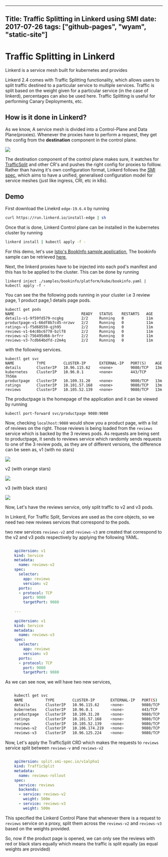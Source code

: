 
---
Title: Traffic Splitting in Linkerd using SMI
date: 2017-07-26
tags: ["github-pages", "wyam", "static-site"]
---

# Traffic Splitting in Linkerd

Linkerd is a service mesh built for kubernetes and provides

Linkerd 2.4 comes with Traffic Splitting functionality, which allows users to split traffic destined to a particular service to multiple services. Traffic is split based on the weight given for a particular service (in the case of linkerd), percentages can also be used here. Traffic Splitting is useful for performing Canary Deployments, etc. 

## How is it done in Linkerd?

As we know, A service mesh is divided into a Control-Plane and Data Plane(proxies). Whenever the proxies have to perform a request, they get the config from the **destination** component in the control plane.

![](/images/control-plane-5c1c76a5-5431-4134-b08c-0f3bef57fcac.png)

The destination component of the control plane makes sure, it watches for [TrafficSplit](https://github.com/deislabs/smi-spec/blob/master/traffic-split.md) and other CR's and pushes the right config for proxies to folllow. Rather than having it's own configuration format, Linkerd follows the [SMI spec](http://www.smi-spec.io), which aims to have a unified, generalised configuration model for service meshes (just like ingress, CRI, etc in k8s). 

## Demo

First download the Linekrd `edge-19.6.4` by running 

```bash
curl https://run.linkerd.io/install-edge | sh
```

Once that is done, Linkerd Control plane can be installed in the kubernetes cluster by running 

```bash
linkerd install | kubectl apply -f -
```

For this demo, let's use [Istio's BookInfo sample application](https://github.com/istio/istio/tree/master/samples/bookinfo), The bookinfo sample can be retrieved [here](https://istio.io/docs/setup/kubernetes/#downloading-the-release),

Next, the linkerd proxies have to be injected into each pod's manifest and this has to be applied to the cluster. This can be done by running 

`linkerd inject ./samples/bookinfo/platform/kube/bookinfo.yaml | kubectl apply -f -` 

You can see the the following pods running in your cluster i.e 3 review page, 1 product page,1 details page pods.

    kubectl get pods
    NAME                              READY   STATUS    RESTARTS   AGE
    details-v1-9f59fd579-ncgkg        2/2     Running   0          11m
    productpage-v1-66df8b7cd5-nrzwv   2/2     Running   0          11m
    ratings-v1-f5d68559-qjh95         2/2     Running   0          11m
    reviews-v1-64c8bc6778-bzlf8       2/2     Running   0          11m
    reviews-v2-756495d66-brfrr        2/2     Running   0          11m
    reviews-v3-7cdb64bdfd-z2m4q       2/2     Running   0          11m

with the following services.

    kubectl get svc
    NAME          TYPE        CLUSTER-IP      EXTERNAL-IP   PORT(S)    AGE
    details       ClusterIP   10.96.115.62    <none>        9080/TCP   13m
    kubernetes    ClusterIP   10.96.0.1       <none>        443/TCP    7h56m
    productpage   ClusterIP   10.109.31.20    <none>        9080/TCP   13m
    ratings       ClusterIP   10.101.57.168   <none>        9080/TCP   13m
    reviews       ClusterIP   10.105.52.139   <none>        9080/TCP   13m

The productpage is the homepage of the application and it can be viewed by running 

    kubectl port-forward svc/productpage 9080:9080

Now, checking `localhost:9080` would show you a product page, with a list of reviews on the right. Those reviews is being loaded from the `reviews` service which is backed by the 3 reviews pods. As requests are being sent to productpage, it sends to reviews service which randomly sends requests to one of the 3 review pods, as they are of different versions, the difference can be seen as,
 v1 (with no stars) 

![](/images/v1-972e7ce4-8e3a-43b6-85f7-e0df617b2724.png)

v2 (with orange stars)

![](/images/v2-c3bcd0df-5d6e-4e4e-b4ba-f19e2cda762b.png)

v3 (with black stars)

![](/images/v3-9b0b281a-a442-43db-bf7e-ab49a0d8862b.png)

Now, Let's have the reviews service, only split traffic to v2 and v3 pods. 

In Linkerd, For Traffic Split, Services are used as the core objects, so we need two new reviews services that correspond to the pods.

two new services `reviews-v2` and `reviews-v3` are created that correspond to the v2 and v3 pods respectively by applying the following YAML.

```yaml

    apiVersion: v1
    kind: Service
    metadata:
      name: reviews-v2
    spec:
      selector:
        app: reviews
        version: v2
      ports:
      - protocol: TCP
        port: 9080
        targetPort: 9080
    
    ---
    
    apiVersion: v1
    kind: Service
    metadata:
      name: reviews-v3
    spec:
      selector:
        app: reviews
        version: v3
      ports:
      - protocol: TCP
        port: 9080
        targetPort: 9080
```

As we can see now, we will have two new services,

```bash

    kubectl get svc
    NAME          TYPE        CLUSTER-IP       EXTERNAL-IP   PORT(S)    AGE
    details       ClusterIP   10.96.115.62     <none>        9080/TCP   35m
    kubernetes    ClusterIP   10.96.0.1        <none>        443/TCP    8h
    productpage   ClusterIP   10.109.31.20     <none>        9080/TCP   35m
    ratings       ClusterIP   10.101.57.168    <none>        9080/TCP   35m
    reviews       ClusterIP   10.105.52.139    <none>        9080/TCP   35m
    reviews-v2    ClusterIP   10.106.174.219   <none>        9080/TCP   7s
    reviews-v3    ClusterIP   10.96.125.224    <none>        9080/TCP   7s
```

Now, Let's apply the TrafficSplit CRD which makes the requests to `reviews` service split between `reviews-v` and `reviews-v2` 

```yaml

    apiVersion: split.smi-spec.io/v1alpha1
    kind: TrafficSplit
    metadata:
      name: reviews-rollout
    spec:
      service: reviews
      backends:
      - service: reviews-v2
        weight: 500m
      - service: reviews-v3
        weight: 500m
```

This specified the Linkerd Control Plane that whenever there is a request to `reviews` service on a proxy, split them across the `reviews-v2` and `reviews-v3` based on the weights provided.

So, now if the product page is opened, we can only see the reviews with red or black stars equally which means the traffic is split equally (as equal weights are provided)